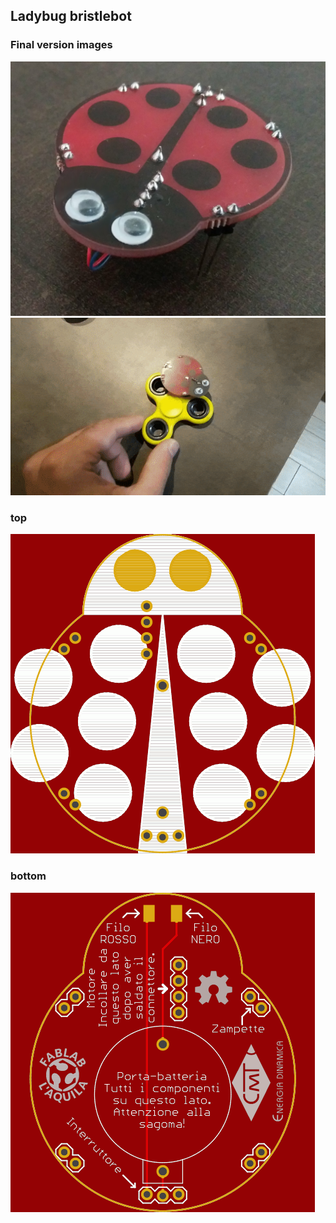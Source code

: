 ## Ladybug bristlebot

### Final version images

![Ladybug final livery](ladybug_final.jpg)
![Ladybug vs spinner](ladybug_vs_spinner.gif)

### top

![alt text](top.png)

### bottom

![alt text](bot.png)
